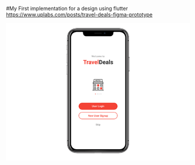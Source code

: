 #My First implementation for a design using flutter
https://www.uplabs.com/posts/travel-deals-figma-prototype 

![](images/preview.png)
